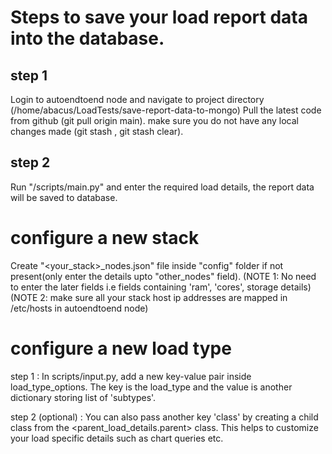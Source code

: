 # Steps to save your load report data into the database.

## step 1
Login to autoendtoend node and navigate to project directory (/home/abacus/LoadTests/save-report-data-to-mongo)
Pull the latest code from github (git pull origin main).
make sure you do not have any local changes made (git stash , git stash clear).

## step 2
Run "/scripts/main.py" and enter the required load details, the report data will be saved to database.

# configure a new stack

Create "<your_stack>_nodes.json" file inside "config" folder if not present(only enter the details upto "other_nodes" field).
(NOTE 1: No need to enter the later fields i.e fields containing 'ram', 'cores', storage details)
(NOTE 2: make sure all your stack host ip addresses are mapped in /etc/hosts in autoendtoend node)


# configure a new load type

step 1 : In scripts/input.py, add a new key-value pair inside load_type_options. The key is the load_type and the value is another dictionary storing list of 'subtypes'.

step 2 (optional) : You can also pass another key 'class' by creating a child class from the <parent_load_details.parent> class. This helps to customize your load specific details such as chart queries etc.